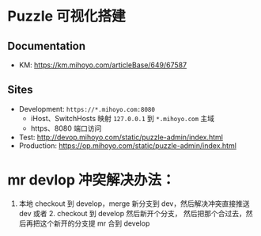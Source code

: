 # Puzzle 可视化搭建

## Documentation

- KM: https://km.mihoyo.com/articleBase/649/67587

## Sites

- Development: `https://*.mihoyo.com:8080`
  - iHost、SwitchHosts 映射 `127.0.0.1` 到 `*.mihoyo.com` 主域
  - https、8080 端口访问
- Test: http://devop.mihoyo.com/static/puzzle-admin/index.html
- Production: https://op.mihoyo.com/static/puzzle-admin/index.html

# mr devlop 冲突解决办法：

1. 本地 checkout 到 develop，merge 新分支到 dev，然后解决冲突直接推送 dev
   或者 2. checkout 到 develop 然后新开个分支， 然后把那个合过去，然后再把这个新开的分支提 mr 合到 develop
